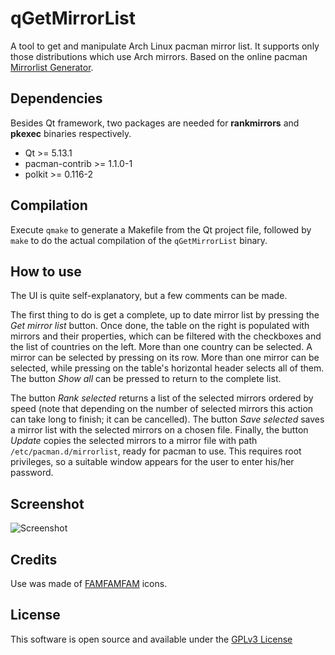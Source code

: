# qGetMirrorList

A tool to get and manipulate Arch Linux pacman mirror list. It supports only those distributions which use Arch mirrors. Based on the online pacman [Mirrorlist Generator](https://www.archlinux.org/mirrorlist/).

## Dependencies

Besides Qt framework, two packages are needed for **rankmirrors** and **pkexec** binaries respectively.

* Qt >= 5.13.1
* pacman-contrib >= 1.1.0-1
* polkit >= 0.116-2

## Compilation

Execute `qmake` to generate a Makefile from the Qt project file, followed by `make` to do the actual compilation of the `qGetMirrorList` binary.

## How to use

The UI is quite self-explanatory, but a few comments can be made.

The first thing to do is get a complete, up to date mirror list by pressing the *Get mirror list* button. Once done, the table on the right is populated with mirrors and their properties, which can be filtered with the checkboxes and the list of countries on the left. More than one country can be selected. A mirror can be selected by pressing on its row. More than one mirror can be selected, while pressing on the table's horizontal header selects all of them. The button *Show all* can be pressed to return to the complete list.

The button *Rank selected* returns a list of the selected mirrors ordered by speed (note that depending on the number of selected mirrors this action can take long to finish; it can be cancelled). The button *Save selected* saves a mirror list with the selected mirrors on a chosen file. Finally, the button *Update* copies the selected mirrors to a mirror file with path `/etc/pacman.d/mirrorlist`, ready for pacman to use. This requires root privileges, so a suitable window appears for the user to enter his/her password.

## Screenshot

![Screenshot](https://i.imgur.com/1exqoqN.png)

## Credits

Use was made of [FAMFAMFAM](http://www.famfamfam.com/lab/icons/) icons.

## License

This software is open source and available under the [GPLv3 License](LICENSE)
